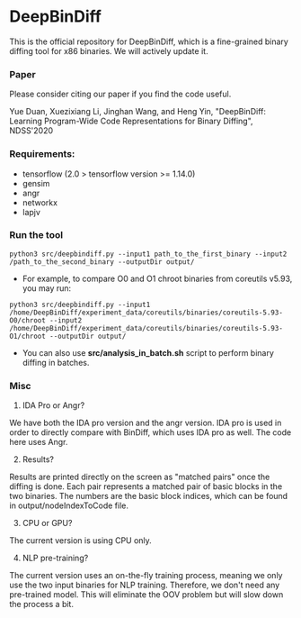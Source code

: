 # DeepBinDiff

This is the official repository for DeepBinDiff, which is a fine-grained binary diffing tool for x86 binaries. We will actively update it.

### Paper
Please consider citing our paper if you find the code useful.


Yue Duan, Xuezixiang Li, Jinghan Wang, and Heng Yin, "DeepBinDiff: Learning Program-Wide Code Representations for Binary Diffing", NDSS'2020


### Requirements:

* tensorflow (2.0 > tensorflow version >= 1.14.0)
* gensim
* angr
* networkx
* lapjv



### Run the tool


```
python3 src/deepbindiff.py --input1 path_to_the_first_binary --input2 /path_to_the_second_binary --outputDir output/
```

* For example, to compare O0 and O1 chroot binaries from coreutils v5.93, you may run:

```
python3 src/deepbindiff.py --input1 /home/DeepBinDiff/experiment_data/coreutils/binaries/coreutils-5.93-O0/chroot --input2 /home/DeepBinDiff/experiment_data/coreutils/binaries/coreutils-5.93-O1/chroot --outputDir output/
```


* You can also use **src/analysis_in_batch.sh** script to perform binary diffing in batches.


### Misc
1. IDA Pro or Angr?

We have both the IDA pro version and the angr version. IDA pro is used in order to directly compare with BinDiff, which uses IDA pro as well. The code here uses Angr.

2. Results?

Results are printed directly on the screen as "matched pairs" once the diffing is done. Each pair represents a matched pair of basic blocks in the two binaries. The numbers are the basic block indices, which can be found in output/nodeIndexToCode file.

3. CPU or GPU?

The current version is using CPU only. 

4. NLP pre-training?

The current version uses an on-the-fly training process, meaning we only use the two input binaries for NLP training. Therefore, we don't need any pre-trained model. This will eliminate the OOV problem but will slow down the process a bit.